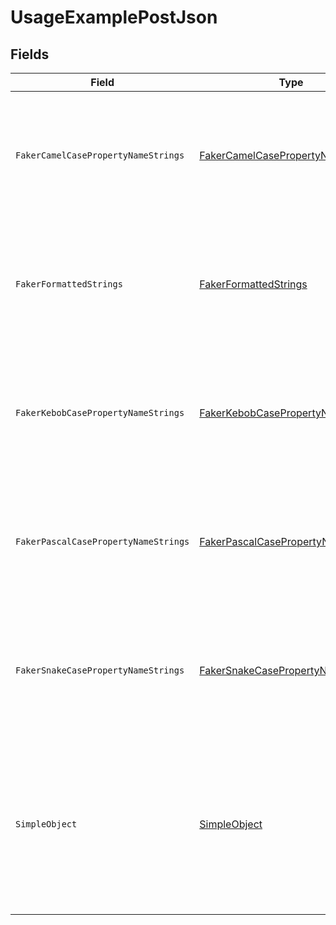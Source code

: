 # UsageExamplePostJson


## Fields

| Field                                                                                                                                                          | Type                                                                                                                                                           | Required                                                                                                                                                       | Description                                                                                                                                                    |
| -------------------------------------------------------------------------------------------------------------------------------------------------------------- | -------------------------------------------------------------------------------------------------------------------------------------------------------------- | -------------------------------------------------------------------------------------------------------------------------------------------------------------- | -------------------------------------------------------------------------------------------------------------------------------------------------------------- |
| `FakerCamelCasePropertyNameStrings`                                                                                                                            | [FakerCamelCasePropertyNameStrings](../../Models/Shared/FakerCamelCasePropertyNameStrings.md)                                                                  | :heavy_check_mark:                                                                                                                                             | A set of strings with camel case fieldnames that lead to relevant examples being generated for them                                                            |
| `FakerFormattedStrings`                                                                                                                                        | [FakerFormattedStrings](../../Models/Shared/FakerFormattedStrings.md)                                                                                          | :heavy_check_mark:                                                                                                                                             | A set of strings with format values that lead to relevant examples being generated for them                                                                    |
| `FakerKebobCasePropertyNameStrings`                                                                                                                            | [FakerKebobCasePropertyNameStrings](../../Models/Shared/FakerKebobCasePropertyNameStrings.md)                                                                  | :heavy_check_mark:                                                                                                                                             | A set of strings with kebob case fieldnames that lead to relevant examples being generated for them                                                            |
| `FakerPascalCasePropertyNameStrings`                                                                                                                           | [FakerPascalCasePropertyNameStrings](../../Models/Shared/FakerPascalCasePropertyNameStrings.md)                                                                | :heavy_check_mark:                                                                                                                                             | A set of strings with pascal case fieldnames that lead to relevant examples being generated for them                                                           |
| `FakerSnakeCasePropertyNameStrings`                                                                                                                            | [FakerSnakeCasePropertyNameStrings](../../Models/Shared/FakerSnakeCasePropertyNameStrings.md)                                                                  | :heavy_check_mark:                                                                                                                                             | A set of strings with snake case fieldnames that lead to relevant examples being generated for them                                                            |
| `SimpleObject`                                                                                                                                                 | [SimpleObject](../../Models/Shared/SimpleObject.md)                                                                                                            | :heavy_check_mark:                                                                                                                                             | A simple object that uses all our supported primitive types and enums and has optional properties.<br/><br/>[A link to the external docs.](https://speakeasy.com/docs) |